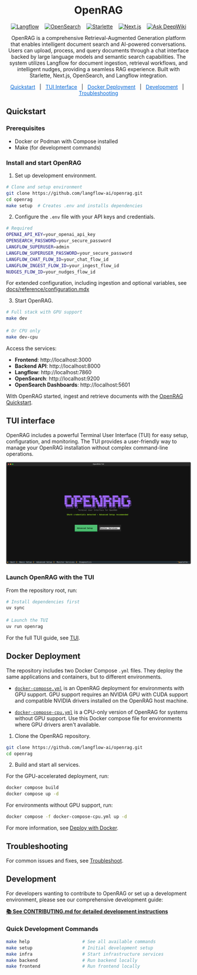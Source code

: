 <div align="center">

# OpenRAG

<div align="center">
  <a href="https://github.com/langflow-ai/langflow"><img src="https://img.shields.io/badge/Langflow-1C1C1E?style=flat&logo=langflow" alt="Langflow"></a>
  &nbsp;&nbsp;
  <a href="https://github.com/opensearch-project/OpenSearch"><img src="https://img.shields.io/badge/OpenSearch-005EB8?style=flat&logo=opensearch&logoColor=white" alt="OpenSearch"></a>
  &nbsp;&nbsp;
  <a href="https://github.com/encode/starlette"><img src="https://img.shields.io/badge/Starlette-009639?style=flat&logo=fastapi&logoColor=white" alt="Starlette"></a>
  &nbsp;&nbsp;
  <a href="https://github.com/vercel/next.js"><img src="https://img.shields.io/badge/Next.js-000000?style=flat&logo=next.js&logoColor=white" alt="Next.js"></a>
  &nbsp;&nbsp;
  <a href="https://deepwiki.com/phact/openrag"><img src="https://deepwiki.com/badge.svg" alt="Ask DeepWiki"></a>
</div>

OpenRAG is a comprehensive Retrieval-Augmented Generation platform that enables intelligent document search and AI-powered conversations. Users can upload, process, and query documents through a chat interface backed by large language models and semantic search capabilities. The system utilizes Langflow for document ingestion, retrieval workflows, and intelligent nudges, providing a seamless RAG experience. Built with Starlette, Next.js, OpenSearch, and Langflow integration. 
</div>
<div align="center">
  <a href="#quickstart" style="color: #0366d6;">Quickstart</a> &nbsp;&nbsp;|&nbsp;&nbsp;
  <a href="#tui-interface" style="color: #0366d6;">TUI Interface</a> &nbsp;&nbsp;|&nbsp;&nbsp;
  <a href="#docker-deployment" style="color: #0366d6;">Docker Deployment</a> &nbsp;&nbsp;|&nbsp;&nbsp;
  <a href="#development" style="color: #0366d6;">Development</a> &nbsp;&nbsp;|&nbsp;&nbsp;
  <a href="#troubleshooting" style="color: #0366d6;">Troubleshooting</a>
</div>

## Quickstart


### Prerequisites

- Docker or Podman with Compose installed
- Make (for development commands)

### Install and start OpenRAG

1. Set up development environment.

```bash
# Clone and setup environment
git clone https://github.com/langflow-ai/openrag.git
cd openrag
make setup  # Creates .env and installs dependencies
```

2. Configure the `.env` file with your API keys and credentials.

```bash
# Required
OPENAI_API_KEY=your_openai_api_key
OPENSEARCH_PASSWORD=your_secure_password
LANGFLOW_SUPERUSER=admin
LANGFLOW_SUPERUSER_PASSWORD=your_secure_password
LANGFLOW_CHAT_FLOW_ID=your_chat_flow_id
LANGFLOW_INGEST_FLOW_ID=your_ingest_flow_id
NUDGES_FLOW_ID=your_nudges_flow_id
```

For extended configuration, including ingestion and optional variables, see [docs/reference/configuration.mdx](docs/docs/reference/configuration.mdx)

3. Start OpenRAG.

```bash
# Full stack with GPU support
make dev

# Or CPU only
make dev-cpu
```

Access the services:
- **Frontend**: http://localhost:3000
- **Backend API**: http://localhost:8000
- **Langflow**: http://localhost:7860
- **OpenSearch**: http://localhost:9200
- **OpenSearch Dashboards**: http://localhost:5601

With OpenRAG started, ingest and retrieve documents with the [OpenRAG Quickstart](docs/docs/get-started/quickstart.mdx).

## TUI interface

OpenRAG includes a powerful Terminal User Interface (TUI) for easy setup, configuration, and monitoring. The TUI provides a user-friendly way to manage your OpenRAG installation without complex command-line operations.

![OpenRAG TUI Interface](assets/OpenRAG_TUI_2025-09-10T13_04_11_757637.svg)

### Launch OpenRAG with the TUI

From the repository root, run:

```bash
# Install dependencies first
uv sync

# Launch the TUI
uv run openrag
```

For the full TUI guide, see [TUI](docs/docs/get-started/tui.mdx).

## Docker Deployment

The repository includes two Docker Compose `.yml` files.
They deploy the same applications and containers, but to different environments.

- [`docker-compose.yml`](https://github.com/langflow-ai/openrag/blob/main/docker-compose.yml) is an OpenRAG deployment for environments with GPU support. GPU support requires an NVIDIA GPU with CUDA support and compatible NVIDIA drivers installed on the OpenRAG host machine. 

- [`docker-compose-cpu.yml`](https://github.com/langflow-ai/openrag/blob/main/docker-compose-cpu.yml) is a CPU-only version of OpenRAG for systems without GPU support. Use this Docker compose file for environments where GPU drivers aren't available.

1. Clone the OpenRAG repository.
```bash
git clone https://github.com/langflow-ai/openrag.git
cd openrag
```

2. Build and start all services.

For the GPU-accelerated deployment, run:
```bash
docker compose build
docker compose up -d
```

For environments without GPU support, run: 
```bash
docker compose -f docker-compose-cpu.yml up -d
```

For more information, see [Deploy with Docker](docs/docs/get-started/docker.mdx).

## Troubleshooting

For common issues and fixes, see [Troubleshoot](docs/docs/support/troubleshoot.mdx).

## Development

For developers wanting to contribute to OpenRAG or set up a development environment, please see our comprehensive development guide:

**[📚 See CONTRIBUTING.md for detailed development instructions](CONTRIBUTING.md)**

### Quick Development Commands

```bash
make help                    # See all available commands
make setup                   # Initial development setup
make infra                   # Start infrastructure services
make backend                 # Run backend locally
make frontend                # Run frontend locally
```